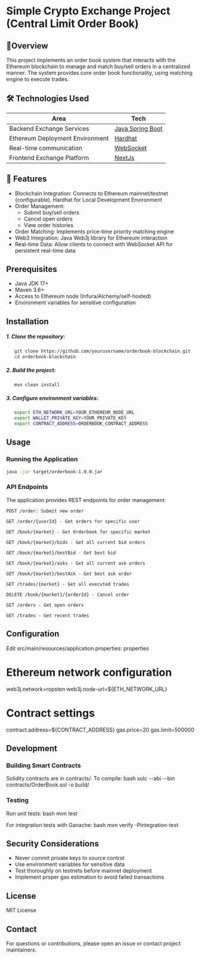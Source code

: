 # Simple Crypto Exchange Project (Central Limit Order Book)

## 🧭Overview
This project implements an order book system that interacts with the Ethereum blockchain to manage and match buy/sell orders in a centralized manner. The system provides core order book functionality, using matching engine to execute trades.

## 🛠️ Technologies Used
| Area                  | Tech                                                   |
|-----------------------|------------------------------------------              |
| Backend Exchange Services         | [Java Spring Boot](https://spring.io/)     |
| Ethereum Deployment Environment   | [Hardhat](https://hardhat.org/)            |
| Real-time communication           | [WebSocket](https://developer.mozilla.org/en-US/docs/Web/API/WebSocket)                                                               |
| Frontend Exchange Platform        | [NextJs](https://nextjs.org/)              |


## 🚀 Features

- Blockchain Integration: Connects to Ethereum mainnet/testnet (configurable). Hardhat for Local Development Environment
- Order Management:
  - Submit buy/sell orders
  - Cancel open orders
  - View order histories
- Order Matching: Implements price-time priority matching engine
- Web3 Integration: Java Web3j library for Ethereum interaction
- Real-time Data: Allow clients to connect with WebSocket API for persistent real-time data

## Prerequisites

- Java JDK 17+
- Maven 3.6+
- Access to Ethereum node (Infura/Alchemy/self-hosted)
- Environment variables for sensitive configuration

## Installation

##### 1. Clone the repository:
```bash
   git clone https://github.com/yourusername/orderbook-blockchain.git
   cd orderbook-blockchain
```

##### 2. Build the project:
```bash
   mvn clean install
```

##### 3. Configure environment variables:
```bash
   export ETH_NETWORK_URL=YOUR_ETHEREUM_NODE_URL
   export WALLET_PRIVATE_KEY=YOUR_PRIVATE_KEY
   export CONTRACT_ADDRESS=ORDERBOOK_CONTRACT_ADDRESS
```
## Usage

### Running the Application
```bash
java -jar target/orderbook-1.0.0.jar
```

### API Endpoints
The application provides REST endpoints for order management:
```http
POST /order: Submit new order

GET /order/{userId} - Get orders for specific user

GET /book/{market} - Get Orderbook for specific market

GET /book/{market}/bids - Get all current bid orders

GET /book/{market}/bestBid - Get best bid

GET /book/{market}/asks - Get all current ask orders

GET /book/{market}/bestAsk - Get best ask order

GET /trades/{market} - Get all executed trades

DELETE /book/{market}/{orderId} - Cancel order

GET /orders - Get open orders

GET /trades - Get recent trades
```

## Configuration

Edit src/main/resources/application.properties:
properties
# Ethereum network configuration
web3j.network=ropsten
web3j.node-url=${ETH_NETWORK_URL}

# Contract settings
contract.address=${CONTRACT_ADDRESS}
gas.price=20
gas.limit=500000


## Development

### Building Smart Contracts
Solidity contracts are in contracts/. To compile:
bash
solc --abi --bin contracts/OrderBook.sol -o build/


### Testing
Run unit tests:
bash
mvn test


For integration tests with Ganache:
bash
mvn verify -Pintegration-test


## Security Considerations

- Never commit private keys to source control
- Use environment variables for sensitive data
- Test thoroughly on testnets before mainnet deployment
- Implement proper gas estimation to avoid failed transactions

## License
MIT License

## Contact
For questions or contributions, please open an issue or contact project maintainers.
